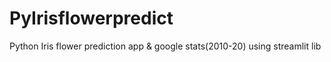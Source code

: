 # PyIrisflowerpredict
Python Iris flower prediction app &amp; google stats(2010-20) using streamlit lib


